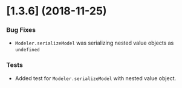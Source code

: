 # [1.3.6] (2018-11-25)

### Bug Fixes

* `Modeler.serializeModel` was serializing nested value objects as `undefined`

### Tests

* Added test for `Modeler.serializeModel` with nested value object.